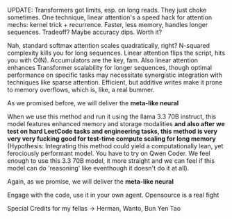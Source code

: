 UPDATE:
Transformers got limits, esp. on long reads. They just choke sometimes. One technique, linear attention's a speed hack for attention mechs: kernel trick + recurrence. Faster, less memory, handles longer sequences. Tradeoff? Maybe accuracy dips. Worth it?

Nah, standard softmax attention scales quadratically, right? N-squared complexity kills you for long sequences. Linear attention flips the script, hits you with O(N). Accumulators are the key, fam. Also linear attention enhances Transformer scalability for longer sequences, though optimal performance on specific tasks may necessitate synergistic integration with techniques like sparse attention. Efficient, but additive writes make it prone to memory overflows, which is, like, a real bummer. 

As we promised before, we will deliver the <b>meta-like neural</b>

When we use this method and run it using the llama 3.3 70B instruct, this model features enhanced memory and storage modalities <b>and also after we test on hard LeetCode tasks and engineering tasks, this method is very very very fucking good for test-time compute scaling for long memory</b> (Hypothesis: Integrating this method could yield a computationally lean, yet ferociously performant model. You have to try on Qwen Coder. We feel enough to use this 3.3 70B model, it more straight and we can feel if this model can do 'reasoning' like eventhough it doesn't do it at all).



Again, as we promise, we will deliver the <b>meta-like neural</b>

Engage with the code, use it in your own agent. Opensource is a real fight


Special Credits for my fellas -> Herman, Wanto, Bun Yen Tao
